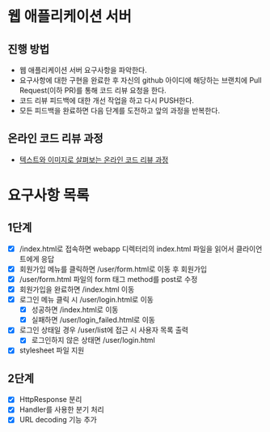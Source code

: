 # 웹 애플리케이션 서버
## 진행 방법
* 웹 애플리케이션 서버 요구사항을 파악한다.
* 요구사항에 대한 구현을 완료한 후 자신의 github 아이디에 해당하는 브랜치에 Pull Request(이하 PR)를 통해 코드 리뷰 요청을 한다.
* 코드 리뷰 피드백에 대한 개선 작업을 하고 다시 PUSH한다.
* 모든 피드백을 완료하면 다음 단계를 도전하고 앞의 과정을 반복한다.

## 온라인 코드 리뷰 과정
* [텍스트와 이미지로 살펴보는 온라인 코드 리뷰 과정](https://github.com/next-step/nextstep-docs/tree/master/codereview)

# 요구사항 목록
## 1단계
- [x] /index.html로 접속하면 webapp 디렉터리의 index.html 파일을 읽어서 클라이언트에게 응답
- [x] 회원가입 메뉴를 클릭하면 /user/form.html로 이동 후 회원가입
- [x] /user/form.html 파일의 form 태그 method를 post로 수정
- [x] 회원가입을 완료하면 /index.html 이동
- [x] 로그인 메뉴 클릭 시 /user/login.html로 이동
    - [x] 성공하면 /index.html로 이동
    - [x] 실패하면 /user/login_failed.html로 이동
- [x] 로그인 상태일 경우 /user/list에 접근 시 사용자 목록 출력
    - [x] 로그인하지 않은 상태면 /user/login.html
- [x] stylesheet 파일 지원

## 2단계
- [x] HttpResponse 분리
- [x] Handler를 사용한 분기 처리
- [x] URL decoding 기능 추가